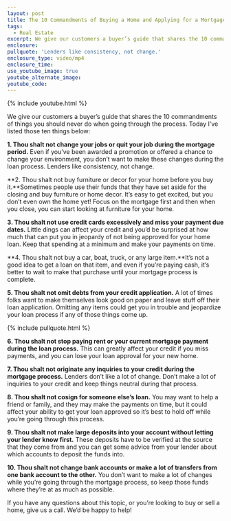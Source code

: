 ```yaml
---
layout: post
title: The 10 Commandments of Buying a Home and Applying for a Mortgage
tags:
  - Real Estate
excerpt: We give our customers a buyer’s guide that shares the 10 commandments of things you should never do when going through the process. Today I’ve listed those ten things.
enclosure:
pullquote: 'Lenders like consistency, not change.'
enclosure_type: video/mp4
enclosure_time:
use_youtube_image: true
youtube_alternate_image:
youtube_code:
---
```



{% include youtube.html %}

We give our customers a buyer’s guide that shares the 10 commandments of things you should never do when going through the process. Today I’ve listed those ten things below:

**1. Thou shalt not change your jobs or quit your job during the mortgage period.** Even if you’ve been awarded a promotion or offered a chance to change your environment, you don’t want to make these changes during the loan process. Lenders like consistency, not change.

**2. Thou shalt not buy furniture or decor for your home before you buy it.**Sometimes people use their funds that they have set aside for the closing and buy furniture or home decor. It’s easy to get excited, but you don’t even own the home yet! Focus on the mortgage first and then when you close, you can start looking at furniture for your home.

**3. Thou shalt not use credit cards excessively and miss your payment due dates.** Little dings can affect your credit and you’d be surprised at how much that can put you in jeopardy of not being approved for your home loan. Keep that spending at a minimum and make your payments on time.

**4. Thou shalt not buy a car, boat, truck, or any large item.**It’s not a good idea to get a loan on that item, and even if you’re paying cash, it’s better to wait to make that purchase until your mortgage process is complete.

**5. Thou shalt not omit debts from your credit application.** A lot of times folks want to make themselves look good on paper and leave stuff off their loan application. Omitting any items could get you in trouble and jeopardize your loan process if any of those things come up.

{% include pullquote.html %}

**6. Thou shalt not stop paying rent or your current mortgage payment during the loan process.** This can greatly affect your credit if you miss payments, and you can lose your loan approval for your new home.

**7. Thou shalt not originate any inquiries to your credit during the mortgage process.** Lenders don’t like a lot of change. Don’t make a lot of inquiries to your credit and keep things neutral during that process.

**8. Thou shalt not cosign for someone else’s loan.** You may want to help a friend or family, and they may make the payments on time, but it could affect your ability to get your loan approved so it’s best to hold off while you’re going through this process.

**9. Thou shalt not make large deposits into your account without letting your lender know first.** These deposits have to be verified at the source that they come from and you can get some advice from your lender about which accounts to deposit the funds into.

**10. Thou shalt not change bank accounts or make a lot of transfers from one bank account to the other.** You don’t want to make a lot of changes while you’re going through the mortgage process, so keep those funds where they’re at as much as possible.

If you have any questions about this topic, or you’re looking to buy or sell a home, give us a call. We’d be happy to help!